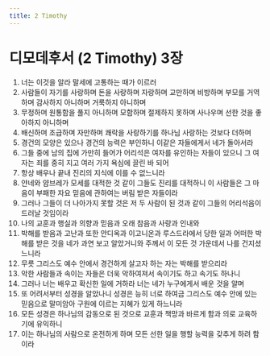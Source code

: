```yaml
---
title: 2 Timothy
---
```


# 디모데후서 (2 Timothy) 3장
1. 너는 이것을 알라 말세에 고통하는 때가 이르러
1. 사람들이 자기를 사랑하며 돈을 사랑하며 자랑하며 교만하며 비방하며 부모를 거역하며 감사하지 아니하며 거룩하지 아니하며
1. 무정하며 원통함을 풀지 아니하며 모함하며 절제하지 못하며 사나우며 선한 것을 좋아하지 아니하며
1. 배신하며 조급하며 자만하며 쾌락을 사랑하기를 하나님 사랑하는 것보다 더하며
1. 경건의 모양은 있으나 경건의 능력은 부인하니 이같은 자들에게서 네가 돌아서라
1. 그들 중에 남의 집에 가만히 들어가 어리석은 여자를 유인하는 자들이 있으니 그 여자는 죄를 중히 지고 여러 가지 욕심에 끌린 바 되어
1. 항상 배우나 끝내 진리의 지식에 이를 수 없느니라
1. 얀네와 얌브레가 모세를 대적한 것 같이 그들도 진리를 대적하니 이 사람들은 그 마음이 부패한 자요 믿음에 관하여는 버림 받은 자들이라
1. 그러나 그들이 더 나아가지 못할 것은 저 두 사람이 된 것과 같이 그들의 어리석음이 드러날 것임이라
1. 나의 교훈과 행실과 의향과 믿음과 오래 참음과 사랑과 인내와
1. 박해를 받음과 고난과 또한 안디옥과 이고니온과 루스드라에서 당한 일과 어떠한 박해를 받은 것을 네가 과연 보고 알았거니와 주께서 이 모든 것 가운데서 나를 건지셨느니라
1. 무릇 그리스도 예수 안에서 경건하게 살고자 하는 자는 박해를 받으리라
1. 악한 사람들과 속이는 자들은 더욱 악하여져서 속이기도 하고 속기도 하나니
1. 그러나 너는 배우고 확신한 일에 거하라 너는 네가 누구에게서 배운 것을 알며
1. 또 어려서부터 성경을 알았나니 성경은 능히 너로 하여금 그리스도 예수 안에 있는 믿음으로 말미암아 구원에 이르는 지혜가 있게 하느니라
1. 모든 성경은 하나님의 감동으로 된 것으로 교훈과 책망과 바르게 함과 의로 교육하기에 유익하니
1. 이는 하나님의 사람으로 온전하게 하며 모든 선한 일을 행할 능력을 갖추게 하려 함이라